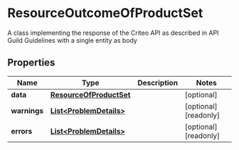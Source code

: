 

# ResourceOutcomeOfProductSet

A class implementing the response of the Criteo API as described in API Guild Guidelines with a single entity as body

## Properties

Name | Type | Description | Notes
------------ | ------------- | ------------- | -------------
**data** | [**ResourceOfProductSet**](ResourceOfProductSet.md) |  |  [optional]
**warnings** | [**List&lt;ProblemDetails&gt;**](ProblemDetails.md) |  |  [optional] [readonly]
**errors** | [**List&lt;ProblemDetails&gt;**](ProblemDetails.md) |  |  [optional] [readonly]



